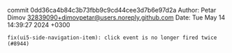 commit 0dd36ca4b84c3b73fbb9c9cd44cee3d7b6e97d2a
Author: Petar Dimov <32839090+dimovpetar@users.noreply.github.com>
Date:   Tue May 14 14:39:27 2024 +0300

    fix(ui5-side-navigation-item): click event is no longer fired twice (#8944)
